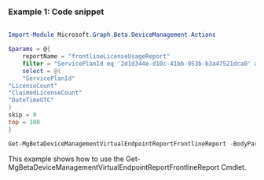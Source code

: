 ### Example 1: Code snippet

```powershell

Import-Module Microsoft.Graph.Beta.DeviceManagement.Actions

$params = @{
	reportName = "frontlineLicenseUsageReport"
	filter = "ServicePlanId eq '2d1d344e-d10c-41bb-953b-b3a47521dca0' and DateTimeUTC gt datetime'2022-11-30'"
	select = @(
	"ServicePlanId"
"LicenseCount"
"ClaimedLicenseCount"
"DateTimeUTC"
)
skip = 0
top = 100
}

Get-MgBetaDeviceManagementVirtualEndpointReportFrontlineReport -BodyParameter $params

```
This example shows how to use the Get-MgBetaDeviceManagementVirtualEndpointReportFrontlineReport Cmdlet.

